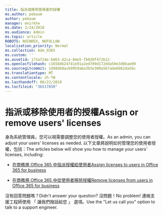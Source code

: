 ```yaml
---
title: 指派或移除使用者的授權
ms.author: pebaum
author: pebaum
manager: mnirkhe
ms.date: 2/24/2018
ms.audience: Admin
ms.topic: article
ROBOTS: NOINDEX, NOFOLLOW
localization_priority: Normal
ms.collection: Adm_O365
ms.custom: ''
ms.assetid: 175af24e-b863-42ca-84e5-fb920f472b12
ms.openlocfilehash: c1658db24741e91a2ed789d172dda50e3d6bae09
ms.sourcegitcommit: 1d98db8acb9959aba3b5e308a567ade6b62da56c
ms.translationtype: MT
ms.contentlocale: zh-TW
ms.lasthandoff: 08/22/2019
ms.locfileid: "36517850"
---
```

# <a name="assign-or-remove-users-licenses"></a><span data-ttu-id="3e48a-102">指派或移除使用者的授權</span><span class="sxs-lookup"><span data-stu-id="3e48a-102">Assign or remove users' licenses</span></span>

<span data-ttu-id="3e48a-103">身為系統管理員，您可以視需要調整您的使用者授權。</span><span class="sxs-lookup"><span data-stu-id="3e48a-103">As an admin, you can adjust your users' licenses as needed.</span></span> <span data-ttu-id="3e48a-104">以下文章將說明如何管理您的使用者授權，包括：</span><span class="sxs-lookup"><span data-stu-id="3e48a-104">The articles below will show you how to manage your users' licenses, including:</span></span>
  
- [<span data-ttu-id="3e48a-105">在商務用 Office 365 中指派授權給使用者</span><span class="sxs-lookup"><span data-stu-id="3e48a-105">Assign licenses to users in Office 365 for business</span></span>](https://support.office.com/article/997596b5-4173-4627-b915-36abac6786dc)
    
- [<span data-ttu-id="3e48a-106">在商務用 Office 365 中從使用者移除授權</span><span class="sxs-lookup"><span data-stu-id="3e48a-106">Remove licenses from users in Office 365 for business</span></span>](https://support.office.com/article/9b497c85-d0a4-4735-80fa-d3565bc05bd1)
    
<span data-ttu-id="3e48a-107">沒有回答問題嗎？</span><span class="sxs-lookup"><span data-stu-id="3e48a-107">Didn't answer your question?</span></span> <span data-ttu-id="3e48a-108">沒問題！</span><span class="sxs-lookup"><span data-stu-id="3e48a-108">No problem!</span></span> <span data-ttu-id="3e48a-109">連絡支援工程師使用 「 讓我們撥話給您 」 選項。</span><span class="sxs-lookup"><span data-stu-id="3e48a-109">Use the "Let us call you" option to talk to a support engineer.</span></span>
  

